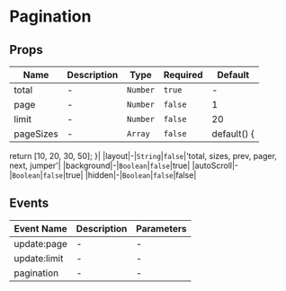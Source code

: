 # Pagination

## Props

<!-- @vuese:Pagination:props:start -->
|Name|Description|Type|Required|Default|
|---|---|---|---|---|
|total|-|`Number`|`true`|-|
|page|-|`Number`|`false`|1|
|limit|-|`Number`|`false`|20|
|pageSizes|-|`Array`|`false`|default() {
  return [10, 20, 30, 50];
}|
|layout|-|`String`|`false`|'total, sizes, prev, pager, next, jumper'|
|background|-|`Boolean`|`false`|true|
|autoScroll|-|`Boolean`|`false`|true|
|hidden|-|`Boolean`|`false`|false|

<!-- @vuese:Pagination:props:end -->


## Events

<!-- @vuese:Pagination:events:start -->
|Event Name|Description|Parameters|
|---|---|---|
|update:page|-|-|
|update:limit|-|-|
|pagination|-|-|

<!-- @vuese:Pagination:events:end -->


